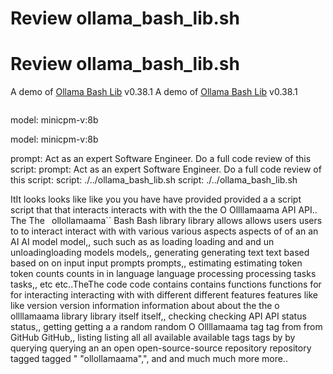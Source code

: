 # Review ollama_bash_lib.sh
# Review ollama_bash_lib.sh
A demo of [Ollama Bash Lib](https://github.com/attogram/ollama-bash-lib) v0.38.1
A demo of [Ollama Bash Lib](https://github.com/attogram/ollama-bash-lib) v0.38.1
```
```

model: minicpm-v:8b


model: minicpm-v:8b

prompt: Act as an expert Software Engineer.
Do a full code review of this script:
prompt: Act as an expert Software Engineer.
Do a full code review of this script:
script: ./../ollama_bash_lib.sh
script: ./../ollama_bash_lib.sh


ItIt looks looks like like you you have have provided provided a a script script that that interacts interacts with with the the O Ollllamaama API API.. The The ` `ollollamaama`` Bash Bash library library allows allows users users to to interact interact with with various various aspects aspects of of an an AI AI model model,, such such as as loading loading and and un unloadingloading models models,, generating generating text text based based on on input input prompts prompts,, estimating estimating token token counts counts in in language language processing processing tasks tasks,, etc etc..TheThe code code contains contains functions functions for for interacting interacting with with different different features features like like version version information information about about the the o ollllamaama library library itself itself,, checking checking API API status status,, getting getting a a random random O Ollllamaama tag tag from from GitHub GitHub,, listing listing all all available available tags tags by by querying querying an an open open-source-source repository repository tagged tagged " "ollollamaama",", and and much much more more..

```
```
